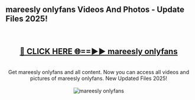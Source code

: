 <h2>mareesly onlyfans Videos And Photos - Update Files 2025!</h2>
<br>
<div align="center">
<h2><a href="https://linkcuts.com/hfmhzwbr" rel="nofollow">🔴 CLICK HERE 🌐==►► mareesly onlyfans</a></h2>
<br>
Get mareesly onlyfans and all content. Now you can access all videos and pictures of mareesly onlyfans. New Updated Files 2025!
<br>
<br>
<a href="https://linkcuts.com/hfmhzwbr" rel="nofollow" data-target="animated-image.originalLink"><img src="https://i.ibb.co.com/WyWwxjT/player-gif2.gif" alt="mareesly onlyfans" style="max-width: 100%; display: inline-block;" data-target="animated-image.originalImage"></a>
</div>
<br>